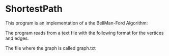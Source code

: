 
# ShortestPath
This program is an implementation of a the BellMan-Ford Algorithm:

The program reads from a text file with the following format for the vertices and edges.

The file where the graph is called graph.txt

